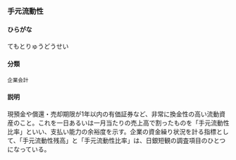 <div style="display:none;">

## [あ行](securities-terms?id=あ行)
## [か行](securities-terms?id=か行)
## [さ行](securities-terms?id=さ行)
## [た行](securities-terms?id=た行)

</div>

### 手元流動性

#### ひらがな

てもとりゅうどうせい

#### 分類

`企業会計`

#### 説明

現預金や償還・売却期限が1年以内の有価証券など、非常に換金性の高い流動資産のこと。これを一日あるいは一月当たりの売上高で割ったものを「手元流動性比率」といい、支払い能力の余裕度を示す。企業の資金繰り状況を計る指標として、「手元流動性残高」と「手元流動性比率」は、日銀短観の調査項目のひとつになっている。

<div style="display:none;">

## [な行](securities-terms?id=な行)
## [は行](securities-terms?id=は行)
## [ま行](securities-terms?id=ま行)
## [や行](securities-terms?id=や行)
## [ら行](securities-terms?id=ら行)
## [わ行](securities-terms?id=わ行)
## [英数字・記号](securities-terms?id=英数字・記号)

</div>

